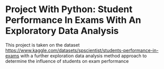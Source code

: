# Project With Python: Student Performance In Exams With An Exploratory Data Analysis
This project is taken on the dataset https://www.kaggle.com/datasets/spscientist/students-performance-in-exams with a further exploration data analysis method approach to determine the influence of students on exam performance
